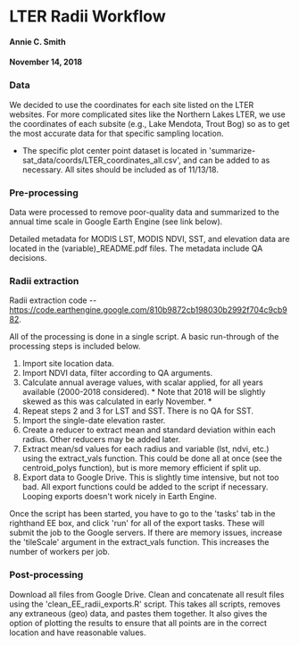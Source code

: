 # LTER Radii Workflow
#### Annie C. Smith
#### November 14, 2018
### Data

We decided to use the coordinates for each site listed on the LTER websites. For more complicated sites like the Northern Lakes LTER, we use the coordinates of each subsite (e.g., Lake Mendota, Trout Bog) so as to get the most accurate data for that specific sampling location.
+ The specific plot center point dataset is located in 'summarize-sat_data/coords/LTER_coordinates_all.csv', and can be added to as necessary. All sites should be included as of 11/13/18.

### Pre-processing

Data were processed to remove poor-quality data and summarized to the annual time scale in Google Earth Engine (see link below).

Detailed metadata for MODIS LST, MODIS NDVI, SST, and elevation data are located in the (variable)_README.pdf files. The metadata include QA decisions.

### Radii extraction

Radii extraction code -- https://code.earthengine.google.com/810b9872cb198030b2992f704c9cb982.

All of the processing is done in a single script. A basic run-through of the processing steps is included below.

1. Import site location data.
2. Import NDVI data, filter according to QA arguments. 
3. Calculate annual average values, with scalar applied, for all years available (2000-2018 considered). * Note that 2018 will be slightly skewed as this was calculated in early November. *
4. Repeat steps 2 and 3 for LST and SST. There is no QA for SST.
5. Import the single-date elevation raster.
6. Create a reducer to extract mean and standard deviation within each radius. Other reducers may be added later.
7. Extract mean/sd values for each radius and variable (lst, ndvi, etc.) using the extract_vals function. This could be done all at once (see the centroid_polys function), but is more memory efficient if split up.
8. Export data to Google Drive. This is slightly time intensive, but not too bad. All export functions could be added to the script if necessary. Looping exports doesn't work nicely in Earth Engine.

Once the script has been started, you have to go to the 'tasks' tab in the righthand EE box, and click 'run' for all of the export tasks. These will submit the job to the Google servers. If there are memory issues, increase the 'tileScale' argument in the extract_vals function. This increases the number of workers per job.

### Post-processing

Download all files from Google Drive. Clean and concatenate all result files using the 'clean_EE_radii_exports.R' script. This takes all scripts, removes any extraneous (geo) data, and pastes them together. It also gives the option of plotting the results to ensure that all points are in the correct location and have reasonable values.




